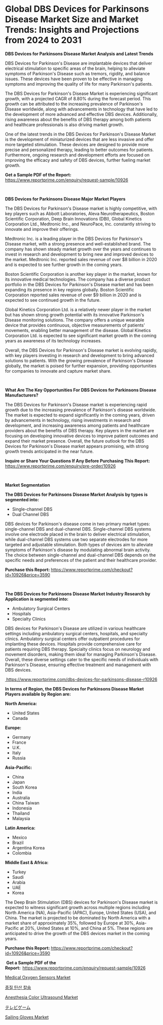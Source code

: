 <p><h1>Global DBS Devices for Parkinsons Disease Market Size and Market Trends: Insights and Projections from 2024 to 2031</h1></p><p><strong>DBS Devices for Parkinsons Disease Market Analysis and Latest Trends</strong></p>
<p><p>DBS Devices for Parkinson's Disease are implantable devices that deliver electrical stimulation to specific areas of the brain, helping to alleviate symptoms of Parkinson's Disease such as tremors, rigidity, and balance issues. These devices have been proven to be effective in managing symptoms and improving the quality of life for many Parkinson's patients.</p><p>The DBS Devices for Parkinson's Disease Market is experiencing significant growth, with a projected CAGR of 8.80% during the forecast period. This growth can be attributed to the increasing prevalence of Parkinson's Disease worldwide, along with advancements in technology that have led to the development of more advanced and effective DBS devices. Additionally, rising awareness about the benefits of DBS therapy among both patients and healthcare professionals is also driving market growth.</p><p>One of the latest trends in the DBS Devices for Parkinson's Disease Market is the development of miniaturized devices that are less invasive and offer more targeted stimulation. These devices are designed to provide more precise and personalized therapy, leading to better outcomes for patients. Furthermore, ongoing research and development efforts are focused on improving the efficacy and safety of DBS devices, further fueling market growth.</p></p>
<p><strong>Get a Sample PDF of the Report:&nbsp;</strong> <a href="https://www.reportprime.com/enquiry/request-sample/10926">https://www.reportprime.com/enquiry/request-sample/10926</a></p>
<p>&nbsp;</p>
<p><strong>DBS Devices for Parkinsons Disease Major Market Players</strong></p>
<p><p>The DBS Devices for Parkinson's Disease market is highly competitive, with key players such as Abbott Laboratories, Aleva Neurotherapeutics, Boston Scientific Corporation, Deep Brain Innovations (DBI), Global Kinetics Corporation Ltd., Medtronic Inc., and NeuroPace, Inc. constantly striving to innovate and improve their offerings.</p><p>Medtronic Inc. is a leading player in the DBS Devices for Parkinson's Disease market, with a strong presence and well-established brand. The company has shown steady market growth over the years and continues to invest in research and development to bring new and improved devices to the market. Medtronic Inc. reported sales revenue of over $8 billion in 2020 and is expected to see further growth in the coming years.</p><p>Boston Scientific Corporation is another key player in the market, known for its innovative medical technologies. The company has a diverse product portfolio in the DBS Devices for Parkinson's Disease market and has been expanding its presence in key regions globally. Boston Scientific Corporation reported sales revenue of over $9 billion in 2020 and is expected to see continued growth in the future.</p><p>Global Kinetics Corporation Ltd. is a relatively newer player in the market but has shown strong growth potential with its innovative Parkinson's Disease monitoring solutions. The company offers a unique wearable device that provides continuous, objective measurements of patients' movements, enabling better management of the disease. Global Kinetics Corporation Ltd. is expected to see significant market growth in the coming years as awareness of its technology increases.</p><p>Overall, the DBS Devices for Parkinson's Disease market is evolving rapidly, with key players investing in research and development to bring advanced solutions to patients. With the growing prevalence of Parkinson's Disease globally, the market is poised for further expansion, providing opportunities for companies to innovate and capture market share.</p></p>
<p>&nbsp;</p>
<p><strong>What Are The Key Opportunities For DBS Devices for Parkinsons Disease Manufacturers?</strong></p>
<p><p>The DBS Devices for Parkinson's Disease market is experiencing rapid growth due to the increasing prevalence of Parkinson's disease worldwide. The market is expected to expand significantly in the coming years, driven by advancements in technology, rising investments in research and development, and increasing awareness among patients and healthcare providers about the benefits of DBS therapy. Key players in the market are focusing on developing innovative devices to improve patient outcomes and expand their market presence. Overall, the future outlook for the DBS Devices for Parkinson's Disease market appears promising, with strong growth trends anticipated in the near future.</p></p>
<p><strong>Inquire or Share Your Questions If Any Before Purchasing This Report:</strong> <a href="https://www.reportprime.com/enquiry/pre-order/10926">https://www.reportprime.com/enquiry/pre-order/10926</a></p>
<p>&nbsp;</p>
<p><strong>Market Segmentation</strong></p>
<p><strong>The DBS Devices for Parkinsons Disease Market Analysis by types is segmented into:</strong></p>
<p><ul><li>Single-channel DBS</li><li>Dual Channel DBS</li></ul></p>
<p><p>DBS devices for Parkinson's disease come in two primary market types: single-channel DBS and dual-channel DBS. Single-channel DBS systems involve one electrode placed in the brain to deliver electrical stimulation, while dual-channel DBS systems use two separate electrodes for more targeted and adjustable stimulation. Both types of devices aim to alleviate symptoms of Parkinson's disease by modulating abnormal brain activity. The choice between single-channel and dual-channel DBS depends on the specific needs and preferences of the patient and their healthcare provider.</p></p>
<p><strong>Purchase this Report:&nbsp;</strong><a href="https://www.reportprime.com/checkout?id=10926&price=3590">https://www.reportprime.com/checkout?id=10926&price=3590</a></p>
<p>&nbsp;</p>
<p><strong>The DBS Devices for Parkinsons Disease Market Industry Research by Application is segmented into:</strong></p>
<p><ul><li>Ambulatory Surgical Centers</li><li>Hospitals</li><li>Specialty Clinics</li></ul></p>
<p><p>DBS devices for Parkinson's Disease are utilized in various healthcare settings including ambulatory surgical centers, hospitals, and specialty clinics. Ambulatory surgical centers offer outpatient procedures for implanting these devices. Hospitals provide comprehensive care for patients requiring DBS therapy. Specialty clinics focus on neurology and movement disorders, making them ideal for managing Parkinson's Disease. Overall, these diverse settings cater to the specific needs of individuals with Parkinson's Disease, ensuring effective treatment and management with DBS devices.</p></p>
<p><a href="https://www.reportprime.com/dbs-devices-for-parkinsons-disease-r10926">&nbsp;https://www.reportprime.com/dbs-devices-for-parkinsons-disease-r10926</a></p>
<p><strong>In terms of Region, the DBS Devices for Parkinsons Disease Market Players available by Region are:</strong></p>
<p>
    <p> <strong> North America: </strong>
        <ul>
            <li>United States</li>
            <li>Canada</li>
        </ul>
        </p> 
    <p> <strong> Europe: </strong>
        <ul>
            <li>Germany</li>
            <li>France</li>
            <li>U.K.</li>
            <li>Italy</li>
            <li>Russia</li>
        </ul>
        </p> 
    <p> <strong> Asia-Pacific: </strong>
        <ul>
            <li>China</li>
            <li>Japan</li>
            <li>South Korea</li>
            <li>India</li>
            <li>Australia</li>
            <li>China Taiwan</li>
            <li>Indonesia</li>
            <li>Thailand</li>
            <li>Malaysia</li>
        </ul>
        </p> 
    <p> <strong> Latin America: </strong>
        <ul>
            <li>Mexico</li>
            <li>Brazil</li>
            <li>Argentina Korea</li>
            <li>Colombia</li>
        </ul>
        </p> 
    <p> <strong> Middle East & Africa: </strong>
        <ul>
            <li>Turkey</li>
            <li>Saudi</li>
            <li>Arabia</li>
            <li>UAE</li>
            <li>Korea</li>
        </ul>
    </p>
    </p>
<p><p>The Deep Brain Stimulation (DBS) devices for Parkinson's Disease market is expected to witness significant growth across multiple regions including North America (NA), Asia-Pacific (APAC), Europe, United States (USA), and China. The market is projected to be dominated by North America with a market share of approximately 35%, followed by Europe at 30%, Asia-Pacific at 20%, United States at 10%, and China at 5%. These regions are anticipated to drive the growth of the DBS devices market in the coming years.</p></p>
<p><strong>Purchase this Report: </strong><a href="https://www.reportprime.com/checkout?id=10926&price=3590">https://www.reportprime.com/checkout?id=10926&price=3590</a></p>
<p>&nbsp;<strong>Get a Sample PDF of the Report:&nbsp;&nbsp;</strong><a href="https://www.reportprime.com/enquiry/request-sample/10926">https://www.reportprime.com/enquiry/request-sample/10926</a></p>
<p><strong></strong></p>
<p><p><a href="https://github.com/nicholepatriciadoylenwnrjr0/Market-Research-Report-List-2/blob/main/medical-oxygen-sensors-market.md">Medical Oxygen Sensors Market</a></p><p><a href="https://github.com/DavidRobb19/Market-Research-Report-List-1/blob/main/293571174718.md">중질 탄산 칼슘</a></p><p><a href="https://github.com/gamblestampleyjenny50m5sl6/Market-Research-Report-List-2/blob/main/anesthesia-color-ultrasound-market.md">Anesthesia Color Ultrasound Market</a></p><p><a href="https://github.com/KenyonJohns/Market-Research-Report-List-1/blob/main/533343579961.md">テレビゲーム</a></p><p><a href="https://issuu.com/reportprime-2/docs/sailing-gloves-market-size-2030.pptx">Sailing Gloves Market</a></p></p>